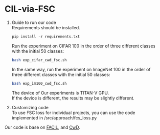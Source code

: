 # CIL-via-FSC

1. Guide to run our code  
    Requirements should be installed.
    ```python
    pip install -r requirements.txt
    ```
    Run the experiment on CIFAR 100 in the order of three different classes with the initial 50 classes:  
    ```bash
    bash exp_cifar_cwd_fsc.sh
    ```  
    In the same way, run the experiment on ImageNet 100 in the order of three different classes with the initial 50 classes:  
    ```bash
    bash exp_im100_cwd_fsc.sh
    ```  
    The device of Our experiments is TITAN-V GPU.  
    If the device is different, the results may be slightly different.   

2. Customizing code  
To use FSC loss for individual projects, you can use the code implemented in /src/approach/fcs_loss.py

Our code is base on [FACIL](https://github.com/mmasana/FACIL), and [CwD](https://github.com/Yujun-Shi/CwD). 
